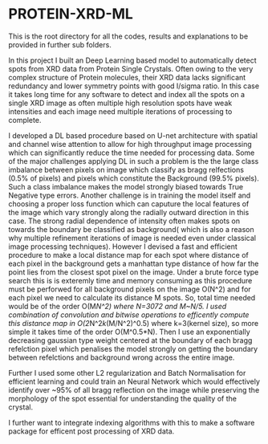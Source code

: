 # PROTEIN-XRD-ML

This is the root directory for all the codes, results and explanations to be provided in further sub folders.

In this project I built an Deep Learning based model to automatically detect spots from XRD data from Protein Single Crystals.
Often owing to the very complex structure of Protein molecules, their XRD data lacks significant redundancy and lower symmetry points 
with good I/sigma ratio. In this case it takes long time for any software to detect and index all the spots on a single XRD image as 
often multiple high resolution spots have weak intensities and each image need multiple iterations of processing to complete. 

I developed a DL based procedure based on U-net architecture with spatial and channel wise attention to allow for high throughput image 
processing which can significantly reduce the time needed for processing data. Some of the major challenges applying DL in such a problem is the
the large class imbalance between pixels on image which classify as bragg relfections (0.5% of pixels) and pixels which constitute the Background
(99.5% pixels). Such a class imbalance makes the model strongly biased towards True Negative type errors. Another challenge is in training the model
itself and choosing a proper loss function which can caputure the local features of the image which vary strongly along the radially outward direction
in this case. The strong radial dependence of intensity often makes spots on towards the boundary be classified as background( which is also a reason 
why multiple refinement iterations of image is needed even under classical image processing techniques). However I devised a fast and efficient procedure 
to make a local distance map for each spot where distance of each pixel in the background gets a manhattan type distance of how far the point lies from 
the closest spot pixel on the image. Under a brute force type search this is is exteremly time and memory consuming as this procedure must be perforwed 
for all background pixels on the image O(N^2) and for each pixel we need to calculate its distance M spots. So, total time needed would be of the order
O(M*N^2) where N=3072 and M~N/5. I used combination of convolution and bitwise operations to efficently compute this distance map in O(2*N^2*k*(M/N^2)^0.5)
where k=3(kernel size), so more simple it takes time of the order O(M^0.5*N). Then I use an exponentially decreasing gaussian type weight centered at the 
boundary of each bragg refelction pixel which penalises the model strongly on getting the boundary between refelctions and background wrong across the entire
image.

Further I used some other L2 regularization and Batch Normalisation for efficient learning and could train an Neural Network which would effectively identify
over ~95% of all bragg reflection on the image while preserving the morphology of the spot essential for understanding the quality of the crystal. 

I further want to integrate indexing algorithms with this to make a software package for efficent post processing of XRD data.
